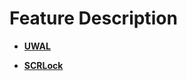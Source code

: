# Feature Description<a name="EN-US_TOPIC_0000001687250913"></a>

-   **[UWAL](uwal-0.md)**  

-   **[SCRLock](scrlock-1.md)**  

